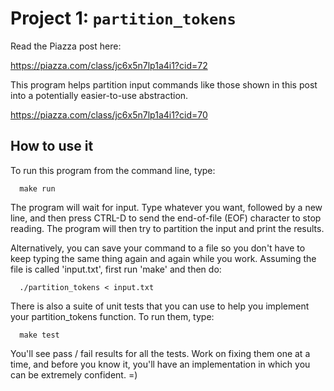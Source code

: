 # Project 1: `partition_tokens`

Read the Piazza post here:

https://piazza.com/class/jc6x5n7lp1a4i1?cid=72

This program helps partition input commands like those shown in this post into
a potentially easier-to-use abstraction.

https://piazza.com/class/jc6x5n7lp1a4i1?cid=70

## How to use it

To run this program from the command line, type:
```
  make run
```

The program will wait for input. Type whatever you want, followed by a new
line, and then press CTRL-D to send the end-of-file (EOF) character to stop
reading. The program will then try to partition the input and print the
results.

Alternatively, you can save your command to a file so you don't have to keep
typing the same thing again and again while you work. Assuming the file is
called 'input.txt', first run 'make' and then do:
```
  ./partition_tokens < input.txt
```

There is also a suite of unit tests that you can use to help you implement
your partition_tokens function. To run them, type:
```
  make test
```

You'll see pass / fail results for all the tests. Work on fixing them one at a
time, and before you know it, you'll have an implementation in which you can
be extremely confident. =)
